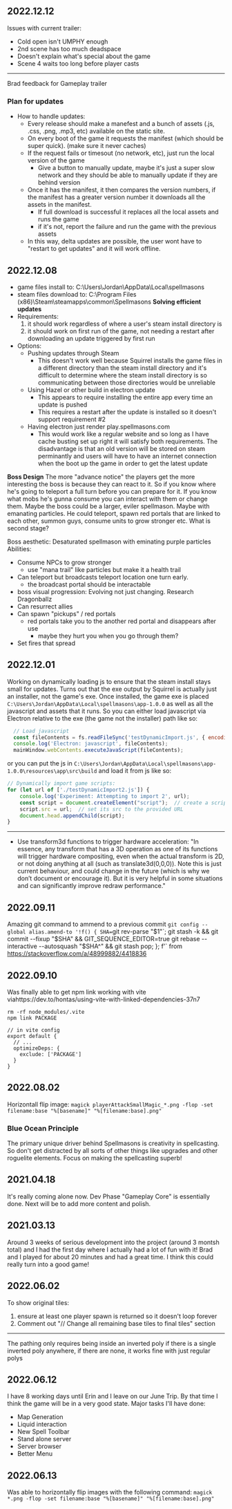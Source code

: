 ## 2022.12.12
Issues with current trailer:
  - Cold open isn't UMPHY enough
  - 2nd scene has too much deadspace
  - Doesn't explain what's special about the game
  - Scene 4 waits too long before player casts
---
Brad feedback for Gameplay trailer

### Plan for updates
  - How to handle updates:
      - Every release should make a manefest and a bunch of assets (.js, .css, .png, .mp3, etc) available on the static site.
      - On every boot of the game it requests the manifest (which should be super quick). (make sure it never caches)
      - If the request fails or timesout (no network, etc), just run the local version of the game
          - Give a button to manually update, maybe it's just a super slow network and they should be able to manually update if they are behind version
      - Once it has the manifest, it then compares the version numbers, if the manifest has a greater version number it downloads all the assets in the manifest.
          - If full download is successful it replaces all the local assets and runs the game
          - if it's not, report the failure and run the game with the previous assets
      - In this way, delta updates are possible, the user wont have to "restart to get updates" and it will work offline.
## 2022.12.08

- game files install to: C:\Users\Jordan\AppData\Local\spellmasons
- steam files download to: C:\Program Files (x86)\Steam\steamapps\common\Spellmasons
**Solving efficient updates**
- Requirements:
  1. it should work regardless of where a user's steam install directory is
  2. it should work on first run of the game, not needing a restart after downloading an update triggered by first run
- Options:
  - Pushing updates through Steam
    - This doesn't work well because Squirrel installs the game files in a different directory than the steam install directory and it's difficult to determine where the steam install directory is so communicating between those directories would be unreliable
  - Using Hazel or other build in electron update
    - This appears to require installing the entire app every time an update is pushed
    - This requires a restart after the update is installed so it doesn't support requirement #2
  - Having electron just render play.spellmasons.com
    - This would work like a regular website and so long as I have cache busting set up right it will satisfy both requirements.  The disadvantage is that an old version will be stored on steam perminantly and users will have to have an internet connection when the boot up the game in order to get the latest update

**Boss Design**
The more "advance notice" the players get the more interesting the boss is because they can react to it.
So if you know where he's going to teleport a full turn before you can prepare for it.  If you know what mobs he's gunna consume you can interact with them or change them.
Maybe the boss could be a larger, eviler spellmason.  Maybe with emanating particles.  He could teleport, spawn red portals that are linked to each other, summon guys, consume units to grow stronger etc.
What is second stage?

Boss aesthetic: Desaturated spellmason with eminating purple particles
Abilities: 
  - Consume NPCs to grow stronger
    - use "mana trail" like particles but make it a health trail
  - Can teleport but broadcasts teleport location one turn early.
    - the broadcast portal should be interactable
  - boss visual progression: Evolving not just changing.  Research Dragonballz
  - Can resurrect allies
  - Can spawn "pickups" / red portals
    - red portals take you to the another red portal and disappears after use
      - maybe they hurt you when you go through them?
  - Set fires that spread

## 2022.12.01
Working on dynamically loading js to ensure that the steam install stays small for updates.
Turns out that the exe output by Squirrel is actually just an installer, not the game's exe.
Once installed, the game exe is placed `C:\Users\Jordan\AppData\Local\spellmasons\app-1.0.0`
as well as all the javascript and assets that it runs.  So you can either load javascript via 
Electron relative to the exe (the game not the installer) path like so:
```js
  // Load javascript
  const fileContents = fs.readFileSync('testDynamicImport.js', { encoding: 'utf-8' });
  console.log('Electron: javascript', fileContents);
  mainWindow.webContents.executeJavaScript(fileContents);
```
or you can put the js in `C:\Users\Jordan\AppData\Local\spellmasons\app-1.0.0\resources\app\src\build` and load it from js like so:
```js
// Dynamically import game scripts:
for (let url of ['./testDynamicImport2.js']) {
    console.log('Experiment: Attempting to import 2', url);
    const script = document.createElement("script");  // create a script DOM node
    script.src = url;  // set its src to the provided URL
    document.head.appendChild(script);
}
```
---
- Use transform3d functions to trigger hardware acceleration: "In essence, any transform that has a 3D operation as one of its functions will trigger hardware compositing, even when the actual transform is 2D, or not doing anything at all (such as translate3d(0,0,0)). Note this is just current behaviour, and could change in the future (which is why we don’t document or encourage it). But it is very helpful in some situations and can significantly improve redraw performance."
## 2022.09.11
Amazing git command to ammend to a previous commit
`git config --global alias.amend-to '!f() { SHA=`git rev-parse "$1"`; git stash -k && git commit --fixup "$SHA" && GIT_SEQUENCE_EDITOR=true git rebase --interactive --autosquash "$SHA^" && git stash pop; }; f'`
from https://stackoverflow.com/a/48999882/4418836

## 2022.09.10
Was finally able to get npm link working with vite viahttps://dev.to/hontas/using-vite-with-linked-dependencies-37n7

```
rm -rf node_modules/.vite
npm link PACKAGE

// in vite config
export default {
  // ...
  optimizeDeps: {
    exclude: ['PACKAGE']
  }
}

```
## 2022.08.02
 Horizontall flip image:
 `magick playerAttackSmallMagic_*.png -flop -set filename:base "%[basename]" "%[filename:base].png"`
### Blue Ocean Principle
The primary unique driver behind Spellmasons is creativity in spellcasting.  So don't get distracted by all sorts of other things like upgrades and other roguelite elements.  Focus on making the spellcasting superb!

## 2021.04.18

It's really coming alone now. Dev Phase "Gameplay Core" is essentially done. Next will be to add more content and polish.

## 2021.03.13

Around 3 weeks of serious development into the project (around 3 montsh total) and I had the first day where I actually had a lot of fun with it!
Brad and I played for about 20 minutes and had a great time. I think this could really turn into a good game!

## 2022.06.02
To show original tiles:
1. ensure at least one player spawn is returned so it doesn't loop forever
2. Comment out "// Change all remaining base tiles to final tiles" section
---
The pathing only requires being inside an inverted poly if there is a single inverted poly anywhere, if there are none, it works fine with just
regular polys

## 2022.06.12
I have 8 working days until Erin and I leave on our June Trip.  By that time I think the game will be in a very good state. Major tasks I'll have done:
- Map Generation
- Liquid interaction
- New Spell Toolbar
- Stand alone server
- Server browser
- Better Menu

## 2022.06.13
Was able to horizontally flip images with the following command:
`magick *.png -flop -set filename:base "%[basename]" "%[filename:base].png"`